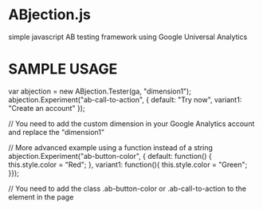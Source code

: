 ABjection.js
============

simple javascript AB testing framework using Google Universal Analytics


SAMPLE USAGE
============

var abjection = new ABjection.Tester(ga, "dimension1");
abjection.Experiment("ab-call-to-action", { default: "Try now", variant1: "Create an account" });

// You need to add the custom dimension in your Google Analytics account and replace the "dimension1"

// More advanced example using a function instead of a string
abjection.Experiment("ab-button-color", { default: function() { this.style.color = "Red"; }, variant1: function(){ this.style.color = "Green"; }});

// You need to add the class .ab-button-color or .ab-call-to-action to the element in the page

